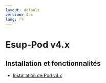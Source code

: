```yaml
---
layout: default
version: 4.x
lang: fr
---
```


# Esup-Pod v4.x

## Installation et fonctionnalités

* [Installation de Pod v4.x](Installation/index)
